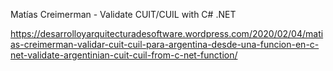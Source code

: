 Matías Creimerman - Validate CUIT/CUIL with C# .NET

https://desarrolloyarquitecturadesoftware.wordpress.com/2020/02/04/matias-creimerman-validar-cuit-cuil-para-argentina-desde-una-funcion-en-c-net-validate-argentinian-cuit-cuil-from-c-net-function/
